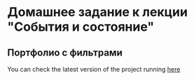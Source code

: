 # Домашнее задание к лекции "События и состояние"

## Портфолио с фильтрами

You can check the latest version of the project running [here](https://darkelf2233.github.io/ra-hw2_1)
